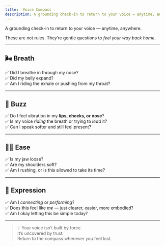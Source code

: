 ```yaml
---
title:  Voice Compass
description: A grounding check-in to return to your voice — anytime, anywhere.
---
```


A grounding check-in to return to your voice — anytime, anywhere.

These are not rules. They’re gentle questions to *feel your way back home*.

---

## 🌬️ Breath

✅ Did I breathe in through my nose?  
✅ Did my belly expand?  
✅ Am I riding the exhale or pushing from my throat?

---

## 🌟 Buzz

✅ Do I feel vibration in my **lips, cheeks, or nose**?  
✅ Is my voice *riding* the breath or trying to *lead* it?  
✅ Can I speak softer and still feel present?

---

## 🧘‍♀️ Ease

✅ Is my jaw loose?  
✅ Are my shoulders soft?  
✅ Am I rushing, or is this allowed to take its time?

---

## 💬 Expression

✅ Am I *connecting* or *performing*?  
✅ Does this feel like *me* — just clearer, easier, more embodied?  
✅ Am I okay letting this be simple today?

---

> 💡 Your voice isn’t built by force.  
> It’s uncovered by trust.  
> Return to the compass whenever you feel lost.
